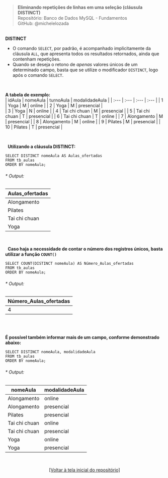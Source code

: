 > **Eliminando repetições de linhas em uma seleção (cláusula DISTINCT)**     
> Repositório: Banco de Dados MySQL - Fundamentos  
> GitHub: @michelelozada
&nbsp;
     
&nbsp;  
**DISTINCT**  
- O comando `SELECT`, por padrão, é acompanhado implicitamente da cláusula `ALL`, que apresenta todos os resultados retornados, ainda que contenham repetições.
- Quando se deseja o retono de *apenas* valores únicos de um determinado campo, basta que se utilize o modificador `DISTINCT`, logo após o comando `SELECT`.
&nbsp;
     
&nbsp;

**A tabela de exemplo:**  
| idAula | nomeAula      | turnoAula | modalidadeAula |
| :---   | :---          | :---      | :---           |
| 1		 | Yoga		     | M	     | online         |
| 2	     | Yoga		     | M	     | presencial	  | 	
| 3	     | Yoga		     | N	     | online		  |	
| 4	     | Tai chi chuan | M	     | presencial     |
| 5	     | Tai chi chuan | T	     | presencial     |
| 6	     | Tai chi chuan | T	     | online         | 
| 7	     | Alongamento	 | M	     | presencial     |
| 8	     | Alongamento	 | M	     | online         |
| 9	     | Pilates	     | M	     | presencial     |
| 10     | Pilates	     | T	     | presencial     |

&nbsp;
     
&nbsp;
**Utilizando a cláusula DISTINCT:**  
```mysql
SELECT DISTINCT nomeAula AS Aulas_ofertadas
FROM tb_aulas
ORDER BY nomeAula;
```
###### * Output: 
| Aulas_ofertadas |
| ----            |
| Alongamento     |
| Pilates         |
| Tai chi chuan   |
| Yoga            |

&nbsp;
     
&nbsp; 
**Caso haja a necessidade de contar o número dos registros únicos, basta utilizar a função `COUNT()`**
```mysql
SELECT COUNT(DISTINCT nomeAula) AS Número_Aulas_ofertadas
FROM tb_aulas
ORDER BY nomeAula;
```
###### * Output: 
| Número_Aulas_ofertadas | 
| ----                   |
| 4                      |

&nbsp;
     
&nbsp;   
**É possível também informar mais de um campo, conforme demonstrado abaixo:**
```mysql
SELECT DISTINCT nomeAula, modalidadeAula
FROM tb_aulas
ORDER BY nomeAula;
```
###### * Output: 
|nomeAula        | modalidadeAula |
| ----           | ----           |
| Alongamento    | online         |
| Alongamento    | presencial     |
| Pilates        | presencial     |
| Tai chi chuan  | online         |
| Tai chi chuan	 | presencial     |
| Yoga	         | online         |
| Yoga	         | presencial     |

&nbsp;

<div align="center">
<a href="https://github.com/michelelozada/MySQL-Study-Notes">[Voltar à tela inicial do repositório]</a>
</div>